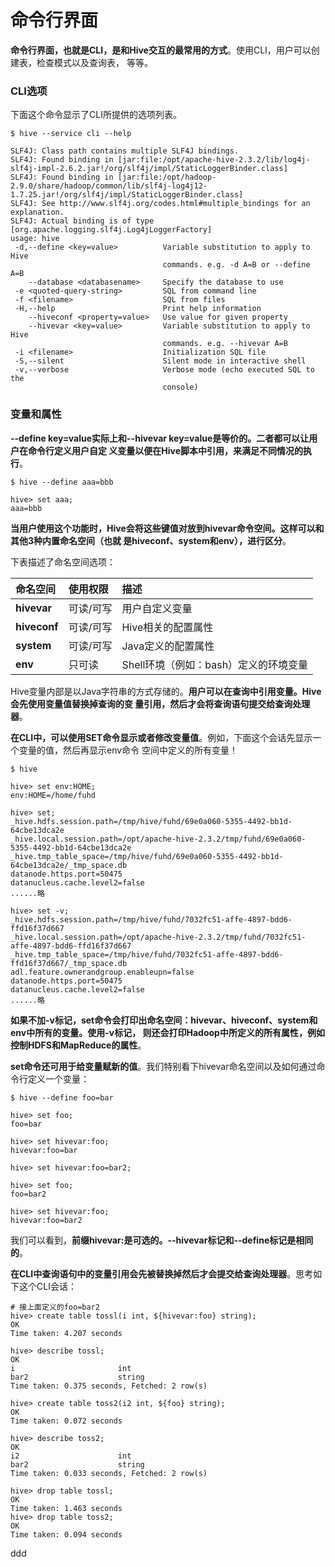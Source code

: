 命令行界面
=================================================================================
**命令行界面，也就是CLI，是和Hive交互的最常用的方式**。使用CLI，用户可以创建表，检查模式以及查询表，
等等。

### CLI选项
下面这个命令显示了CLI所提供的选项列表。
```shell
$ hive --service cli --help

SLF4J: Class path contains multiple SLF4J bindings.
SLF4J: Found binding in [jar:file:/opt/apache-hive-2.3.2/lib/log4j-slf4j-impl-2.6.2.jar!/org/slf4j/impl/StaticLoggerBinder.class]
SLF4J: Found binding in [jar:file:/opt/hadoop-2.9.0/share/hadoop/common/lib/slf4j-log4j12-1.7.25.jar!/org/slf4j/impl/StaticLoggerBinder.class]
SLF4J: See http://www.slf4j.org/codes.html#multiple_bindings for an explanation.
SLF4J: Actual binding is of type [org.apache.logging.slf4j.Log4jLoggerFactory]
usage: hive
 -d,--define <key=value>          Variable substitution to apply to Hive
                                  commands. e.g. -d A=B or --define A=B
    --database <databasename>     Specify the database to use
 -e <quoted-query-string>         SQL from command line
 -f <filename>                    SQL from files
 -H,--help                        Print help information
    --hiveconf <property=value>   Use value for given property
    --hivevar <key=value>         Variable substitution to apply to Hive
                                  commands. e.g. --hivevar A=B
 -i <filename>                    Initialization SQL file
 -S,--silent                      Silent mode in interactive shell
 -v,--verbose                     Verbose mode (echo executed SQL to the
                                  console)
```

### 变量和属性
**--define key=value实际上和--hivevar key=value是等价的。二者都可以让用户在命令行定义用户自定
义变量以便在Hive脚本中引用，来满足不同情况的执行**。
```shell
$ hive --define aaa=bbb

hive> set aaa;
aaa=bbb
```

**当用户使用这个功能时，Hive会将这些键值对放到hivevar命令空间。这样可以和其他3种内置命名空间（也就
是hiveconf、system和env），进行区分**。

下表描述了命名空间选项：

| 命名空间 | 使用权限 | 描述 |
| :-----  | :----- | :----|
| **hivevar** | 可读/可写 | 用户自定义变量 |
| **hiveconf** | 可读/可写 | Hive相关的配置属性 |
| **system** | 可读/可写 | Java定义的配置属性 |
| **env** | 只可读 | Shell环境（例如：bash）定义的环境变量 |

Hive变量内部是以Java字符串的方式存储的。**用户可以在查询中引用变量。Hive会先使用变量值替换掉查询的变
量引用，然后才会将查询语句提交给查询处理器**。

**在CLI中，可以使用SET命令显示或者修改变量值**。例如，下面这个会话先显示一个变量的值，然后再显示env命令
空间中定义的所有变量！
```shell
$ hive

hive> set env:HOME;
env:HOME=/home/fuhd

hive> set;
_hive.hdfs.session.path=/tmp/hive/fuhd/69e0a060-5355-4492-bb1d-64cbe13dca2e
_hive.local.session.path=/opt/apache-hive-2.3.2/tmp/fuhd/69e0a060-5355-4492-bb1d-64cbe13dca2e
_hive.tmp_table_space=/tmp/hive/fuhd/69e0a060-5355-4492-bb1d-64cbe13dca2e/_tmp_space.db
datanode.https.port=50475
datanucleus.cache.level2=false
......略

hive> set -v;
_hive.hdfs.session.path=/tmp/hive/fuhd/7032fc51-affe-4897-bdd6-ffd16f37d667
_hive.local.session.path=/opt/apache-hive-2.3.2/tmp/fuhd/7032fc51-affe-4897-bdd6-ffd16f37d667
_hive.tmp_table_space=/tmp/hive/fuhd/7032fc51-affe-4897-bdd6-ffd16f37d667/_tmp_space.db
adl.feature.ownerandgroup.enableupn=false
datanode.https.port=50475
datanucleus.cache.level2=false
......略
```
**如果不加-v标记，set命令会打印出命名空间：hivevar、hiveconf、system和env中所有的变量。使用-v标记，
则还会打印Hadoop中所定义的所有属性，例如控制HDFS和MapReduce的属性**。

**set命令还可用于给变量赋新的值**。我们特别看下hivevar命名空间以及如何通过命令行定义一个变量：
```shell
$ hive --define foo=bar

hive> set foo;
foo=bar

hive> set hivevar:foo;
hivevar:foo=bar

hive> set hivevar:foo=bar2;

hive> set foo;
foo=bar2

hive> set hivevar:foo;
hivevar:foo=bar2
```
我们可以看到，**前缀hivevar:是可选的。--hivevar标记和--define标记是相同的**。

**在CLI中查询语句中的变量引用会先被替换掉然后才会提交给查询处理器**。思考如下这个CLI会话：
```shell
# 接上面定义的foo=bar2
hive> create table tossl(i int, ${hivevar:foo} string);
OK
Time taken: 4.207 seconds

hive> describe tossl;
OK
i                   	int                 	                    
bar2                	string              	                    
Time taken: 0.375 seconds, Fetched: 2 row(s)

hive> create table toss2(i2 int, ${foo} string);
OK
Time taken: 0.072 seconds

hive> describe toss2;
OK
i2                  	int                 	                    
bar2                	string              	                    
Time taken: 0.033 seconds, Fetched: 2 row(s)

hive> drop table tossl;
OK
Time taken: 1.463 seconds
hive> drop table toss2;
OK
Time taken: 0.094 seconds
```









































ddd
